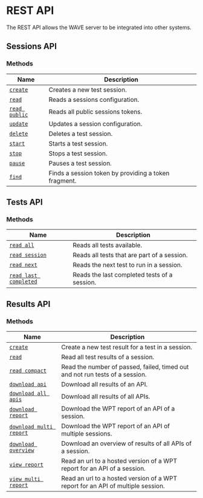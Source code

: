 # REST API

The REST API allows the WAVE server to be integrated into other systems.

## Sessions API <a name="sessions-api"></a>

### Methods

| Name                                           | Description                                          |
| ---------------------------------------------- | ---------------------------------------------------- |
| [`create`](./sessions-api/create.md)           | Creates a new test session.                          |
| [`read`](./sessions-api/read.md)               | Reads a sessions configuration.                      |
| [`read public`](./sessions-api/read-public.md) | Reads all public sessions tokens.                    |
| [`update`](./sessions-api/update.md)           | Updates a session configuration.                     |
| [`delete`](./sessions-api/delete.md)           | Deletes a test session.                              |
| [`start`](./sessions-api/control.md#start)     | Starts a test session.                               |
| [`stop`](./sessions-api/control.md#stop)       | Stops a test session.                                |
| [`pause`](./sessions-api/control.md#pause)     | Pauses a test session.                               |
| [`find`](./sessions-api/find.md)               | Finds a session token by providing a token fragment. |

## Tests API <a name="tests-api"></a>

### Methods

| Name                                                        | Description                                  |
| ----------------------------------------------------------- | -------------------------------------------- |
| [`read all`](./tests-api/read-all.md)                       | Reads all tests available.                   |
| [`read session`](./tests-api/read-session.md)               | Reads all tests that are part of a session.  |
| [`read next`](./tests-api/read-next.md)                     | Reads the next test to run in a session.     |
| [`read last completed`](./tests-api/read-last-completed.md) | Reads the last completed tests of a session. |

## Results API <a name="results-api"></a>

### Methods

| Name                                                                       | Description                                                                     |
| -------------------------------------------------------------------------- | ------------------------------------------------------------------------------- |
| [`create`](./results-api/create.md)                                        | Create a new test result for a test in a session.                               |
| [`read`](./results-api/read.md)                                            | Read all test results of a session.                                             |
| [`read compact`](./results-api/read-compact.md)                            | Read the number of passed, failed, timed out and not run tests of a session.    |
| [`download api`](./results-api/download.md#download-api)                   | Download all results of an API.                                                 |
| [`download all apis`](./results-api/download.md#download-all-apis)         | Download all results of all APIs.                                               |
| [`download report`](./results-api/download.md#download-report)             | Download the WPT report of an API of a session.                                 |
| [`download multi report`](./results-api/download.md#download-multi-report) | Download the WPT report of an API of multiple sessions.                         |
| [`download overview`](./results-api/download.md#download-overview)         | Download an overview of results of all APIs of a session.                       |
| [`view report`](./results-api/view.md)                                     | Read an url to a hosted version of a WPT report for an API of a session.        |
| [`view multi report`](./results-api/view.md)                               | Read an url to a hosted version of a WPT report for an API of multiple session. |
